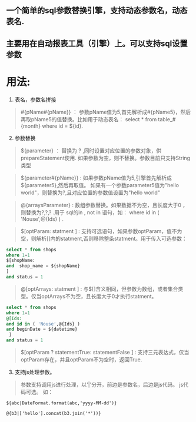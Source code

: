 ﻿
## 一个简单的sql参数替换引擎，支持动态参数名，动态表名.
## 主要用在自动报表工具（引擎）上。可以支持sql设置参数

# 用法: 


1. 表名，参数名拼接

> \#{pName#{pName}} ： 参数pName值为5,首先解析成#{pName5}，然后再取pName5的值替换。比如用于动态表名： select * from table_#{month} where id = ${id}.

2. 参数替换

> ${parameter} ： 替换为 ? ,同时设置对应位置的参数对象，供prepareStatement使用. 如果参数为空，则不替换。参数目前只支持String类型

> ${parameter#{pName}} : 如果参数pName值为5,引擎首先解析成${parameter5},然后再取值。
如果有一个参数parameter5值为"hello world"，则替换为?,且对应位置的参数值设置为"hello world"

> @{arraysParameter} : 数组参数替换。如果数据不为空，且长度大于0 ，则替换为?,?,? .用于 sql的in , not in 语句，如： where id in ( 'Nouse',@{Ids} ) .

> $[optParam: statment ] : 支持可选语句，如果参数optParam，值不为空，则解析[]内的statment,否则移除整条statment。用于传入可选参数：

```sql
select * from shops 
where 1=1 
$[shopName: 
and  shop_name = ${shopName} 
] 
and status = 1 
```

> @[optArrays: statment ] : 与$[]含义相同，但参数为数组，或者集合类型。仅当optArrays不为空，且长度大于0才执行statment。

```sql
select * from shops 
where 1=1 
@[Ids: 
and id in ( 'Nouse',@{Ids} ) 
and beginDate = ${datetime}
 ] 
and status = 1
```

> $[optParam ? statementTrue: statementFalse ] :  支持三元表达式，仅当optParam存在，并且optParam不为空时，返回True.

3. 支持js处理参数。

> 参数支持调用js进行处理，以'|'分开，前边是参数名，后边是js代码。 js代码可选。 如：

```
${abc|DateFormat.format(abc,'yyyy-MM-dd')} 

@{b3|['hello'].concat(b3.join('*'))}

```
